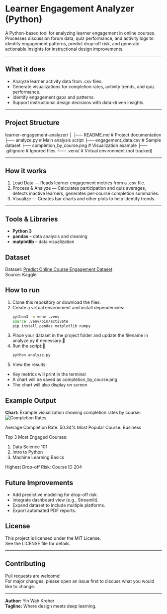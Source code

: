 # Learner Engagement Analyzer (Python)

A Python-based tool for analyzing learner engagement in online courses.  
Processes discussion forum data, quiz performance, and activity logs to identify engagement patterns, predict drop-off risk, and generate actionable insights for instructional design improvements.

---

## What it does

- Analyze learner activity data from .csv files.
- Generate visualizations for completion rates, activity trends, and quiz performance.
- Identify engagement gaps and patterns.
- Support instructional design decisions with data-driven insights.

---

## Project Structure

learner-engagement-analyzer/
│
├── README.md                 # Project documentation
├── analyze.py                # Main analysis script
├── engagement_data.csv       # Sample dataset
├── completion_by_course.png  # Visualization example
├── .gitignore                # Ignored files
└── .venv/                    # Virtual environment (not tracked)

---

## How it works

1. Load Data — Reads learner engagement metrics from a .csv file.  
2. Process & Analyze — Calculates participation and quiz averages, detects inactive learners, generates per-course completion summaries.  
3. Visualize — Creates bar charts and other plots to help identify trends.

---

## Tools & Libraries
- **Python 3**
- **pandas** – data analysis and cleaning
- **matplotlib** – data visualization

## Dataset
Dataset: [Predict Online Course Engagement Dataset](https://www.kaggle.com/datasets/rabieelkharoua/predict-online-course-engagement-dataset)  
Source: Kaggle

## How to run
1. Clone this repository or download the files.
2. Create a virtual environment and install dependencies:
   ```bash
   python3 -m venv .venv
   source .venv/bin/activate
   pip install pandas matplotlib numpy
   ```
3. Place your dataset in the project folder and update the filename in analyze.py if necessary.
4. Run the script:
   ```bash
   python analyze.py
    ```
5. View the results:
- Key metrics will print in the terminal
- A chart will be saved as completion_by_course.png
- The chart will also display on screen

## Example Output
**Chart:**
Example visualization showing completion rates by course:  
![Completion Rates](completion_by_course.png)

Average Completion Rate: 50.34%
Most Popular Course: Business

Top 3 Most Engaged Courses:
1. Data Science 101
2. Intro to Python
3. Machine Learning Basics

Highest Drop-off Risk: Course ID 204

## Future Improvements

- Add predictive modeling for drop-off risk.
- Integrate dashboard view (e.g., Streamlit).
- Expand dataset to include multiple platforms.
- Export automated PDF reports.

## License

This project is licensed under the MIT License.  
See the LICENSE file for details.

---

## Contributing

Pull requests are welcome!  
For major changes, please open an issue first to discuss what you would like to change.

---

**Author:** Yin Wah Kreher  
**Tagline:** Where design meets deep learning.
